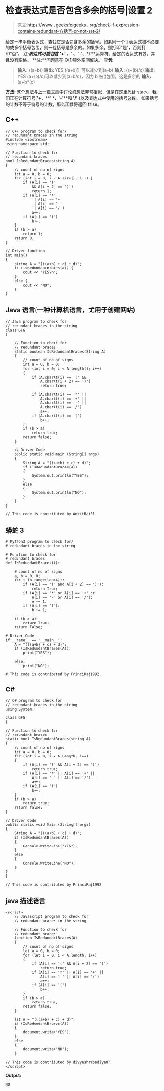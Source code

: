 # 检查表达式是否包含多余的括号|设置 2

> 原文:[https://www . geeksforgeeks . org/check-if-expression-contains-redundant-方括号-or-not-set-2/](https://www.geeksforgeeks.org/check-if-expression-contains-redundant-bracket-or-not-set-2/)

给定一串平衡表达式，查找它是否包含多余的括号。如果同一个子表达式被不必要的或多个括号包围，则一组括号是多余的。如果多余，则打印“是”，否则打印“否”。
**注:**表达式可能包含 **'+'** 、**' ***、**'–'**、**/'**运算符。给定的表达式有效，并且没有空格。
**注:**问题意在 O(1)额外空间解决。
**举例:**

> **输入:** ((a+b))
> **输出:** YES
> ((a+b)】可以减少到(a+b)
> **输入:** (a+(b)/c)
> **输出:** YES
> (a+(b)/c)可以减少到(a+b/c)，因为 b 被()包围，这是多余的
> **输入:** (a+b*(c)

**方法:**
这个想法与[上一篇文章](https://www.geeksforgeeks.org/expression-contains-redundant-bracket-not/)中讨论的想法非常相似，但是在这里代替 stack，我们正在计算符号(**'+**，**' ***，**'–'**和 **'/'** )以及表达式中使用的括号总数。
如果括号的计数不等于符号的计数，那么函数将返回 false。

## C++

```
// C++ program to check for/
// redundant braces in the string
#include <iostream>
using namespace std;

// Function to check for
// redundant braces
bool IsRedundantBraces(string A)
{
    // count of no of signs
    int a = 0, b = 0;
    for (int i = 0; i < A.size(); i++) {
        if (A[i] == '('
            && A[i + 2] == ')')
            return 1;
        if (A[i] == '*'
            || A[i] == '+'
            || A[i] == '-'
            || A[i] == '/')
            a++;
        if (A[i] == '(')
            b++;
    }
    if (b > a)
        return 1;
    return 0;
}

// Driver function
int main()
{
    string A = "(((a+b) + c) + d)";
    if (IsRedundantBraces(A)) {
        cout << "YES\n";
    }
    else {
        cout << "NO";
    }
}
```

## Java 语言(一种计算机语言，尤用于创建网站)

```
// Java program to check for
// redundant braces in the string
class GFG
{

    // Function to check for
    // redundant braces
    static boolean IsRedundantBraces(String A)
    {
        // count of no of signs
        int a = 0, b = 0;
        for (int i = 0; i < A.length(); i++)
        {
            if (A.charAt(i) == '(' &&  
                A.charAt(i + 2) == ')')
                return true;

            if (A.charAt(i) == '*' ||
                A.charAt(i) == '+' ||
                A.charAt(i) == '-' ||
                A.charAt(i) == '/')
                a++;
            if (A.charAt(i) == '(')
                b++;
        }
        if (b > a)
            return true;
        return false;
    }

    // Driver Code
    public static void main (String[] args)
    {
        String A = "(((a+b) + c) + d)";
        if (IsRedundantBraces(A))
        {
            System.out.println("YES");
        }
        else
        {
            System.out.println("NO");
        }
    }
}

// This code is contributed by AnkitRai01
```

## 蟒蛇 3

```
# Python3 program to check for/
# redundant braces in the string

# Function to check for
# redundant braces
def IsRedundantBraces(A):

    # count of no of signs
    a, b = 0, 0;
    for i in range(len(A)):
        if (A[i] == '(' and A[i + 2] == ')'):
            return True;
        if (A[i] == '*' or A[i] == '+' or
            A[i] == '-' or A[i] == '/'):
            a += 1;
        if (A[i] == '('):
            b += 1;

    if (b > a):
        return True;
    return False;

# Driver Code
if __name__ == '__main__':
    A = "(((a+b) + c) + d)";
    if (IsRedundantBraces(A)):
        print("YES");

    else:
        print("NO");

# This code is contributed by PrinciRaj1992
```

## C#

```
// C# program to check for
// redundant braces in the string
using System;

class GFG
{

// Function to check for
// redundant braces
static bool IsRedundantBraces(string A)
{
    // count of no of signs
    int a = 0, b = 0;
    for (int i = 0; i < A.Length; i++)
    {
        if (A[i] == '(' && A[i + 2] == ')')
            return true;
        if (A[i] == '*' || A[i] == '+' ||
            A[i] == '-' || A[i] == '/')
            a++;
        if (A[i] == '(')
            b++;
    }
    if (b > a)
        return true;
    return false;
}

// Driver Code
public static void Main (String[] args)
{
    String A = "(((a+b) + c) + d)";
    if (IsRedundantBraces(A))
    {
        Console.WriteLine("YES");
    }
    else
    {
        Console.WriteLine("NO");
    }
}
}

// This code is contributed by PrinciRaj1992
```

## java 描述语言

```
<script>
    // Javascript program to check for
    // redundant braces in the string

    // Function to check for
    // redundant braces
    function IsRedundantBraces(A)
    {
        // count of no of signs
        let a = 0, b = 0;
        for (let i = 0; i < A.length; i++)
        {
            if (A[i] == '(' && A[i + 2] == ')')
                return true;
            if (A[i] == '*' || A[i] == '+' ||
                A[i] == '-' || A[i] == '/')
                a++;
            if (A[i] == '(')
                b++;
        }
        if (b > a)
            return true;
        return false;
    }

    let A = "(((a+b) + c) + d)";
    if (IsRedundantBraces(A))
    {
        document.write("YES");
    }
    else
    {
        document.write("NO");
    }

// This code is contributed by divyeshrabadiya07.
</script>
```

**Output:** 

```
NO
```